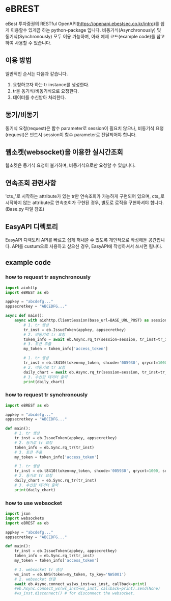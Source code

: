 # eBREST
eBest 투자증권의 RESTful OpenAPI(https://openapi.ebestsec.co.kr/intro)를 쉽게 이용할수 있게끔 하는 python-package 입니다.
비동기식(Asynchronously) 및 동기식(Synchronously) 모두 이용 가능하며, 
아래 예제 코드(example code)를 참고하여 사용할 수 있습니다.

## 이용 방법
일반적인 순서는 다음과 같습니다.
1. 요청하고자 하는 tr instance를 생성한다.
2. tr을 동기식/비동기식으로 요청한다.
3. 데이터를 수신받아 처리한다.

## 동기/비동기
동기식 요청(request)은 함수 parameter로 session이 필요치 않으나, 
비동기식 요청(request)은 반드시 session이 함수 parameter로 전달되어야 합니다.

## 웹소켓(websocket)을 이용한 실시간조회
웹소켓은 동기식 요청이 불가하며, 비동기식으로만 요청할 수 있습니다.

## 연속조회 관련사항
'cts_'로 시작하는 attribute가 있는 tr만 연속조회가 가능하게 구현되어 있으며,
cts_로 시작하지 않는 attribute로 연속조회가 구현된 경우, 별도로 로직을 구현하셔야 합니다. (Base.py 파일 참조)

## EasyAPI 디렉토리
EasyAPI 디렉토리 API를 빠르고 쉽게 꺼내쓸 수 있도록 개인적으로 작성해둔 공간입니다.
API를 custum으로 사용하고 싶으신 경우, EasyAPI에 작성하셔서 쓰시면 됩니다.


## example code
### how to request tr asynchronously
```python
import aiohttp
import eBREST as eb

appkey = "abcdefg..."
appsecretkey = "ABCEDFG..."

async def main():
    async with aiohttp.ClientSession(base_url=BASE_URL_POST) as session:
        # 1. tr 생성
        tr_inst = eb.IssueToken(appkey, appsecretkey)
        # 2. 비동기로 tr 요청
        token_info = await eb.Async.rq_tr(session=session, tr_inst=tr_inst)
        # 3. 토큰 추출
        my_token = token_info['access_token']

        # 1. tr 생성
        tr_inst = eb.t8410(token=my_token, shcode='005930', qrycnt=1000, sdate='20200101', edate='20230926')
        # 2. 비동기로 tr 요청
        daily_chart = await eb.Async.rq_tr(session=session, tr_inst=tr_inst)
        # 3. 수신한 데이터 출력
        print(daily_chart)
```


### how to request tr synchronously

```python
import eBREST as eb

appkey = "abcdefg..."
appsecretkey = "ABCEDFG..."

def main():
    # 1. tr 생성
    tr_inst = eb.IssueToken(appkey, appsecretkey)
    # 2. 동기로 tr 요청
    token_info = eb.Sync.rq_tr(tr_inst)
    # 3. 토큰 추출
    my_token = token_info['access_token']

    # 1. tr 생성
    tr_inst = eb.t8410(token=my_token, shcode='005930', qrycnt=1000, sdate='20200101', edate='20230926')
    # 2. 동기로 tr 요청
    daily_chart = eb.Sync.rq_tr(tr_inst)
    # 3. 수신한 데이터 출력
    print(daily_chart)
```

### how to use websocket

```python
import json
import websockets
import eBREST as eb

appkey = "abcdefg..."
appsecretkey = "ABCEDFG..."

def main():
    tr_inst = eb.IssueToken(appkey, appsecretkey)
    token_info = eb.Sync.rq_tr(tr_inst)
    my_token = token_info['access_token']

    # 1. websocket tr 생성
    ws_inst = eb.NWS(token=my_token, ty_key='NWS001')
    # 2. websocket 연결
    await eb.Async.connect_ws(ws_inst=ws_inst, callback=print)
    #eb.Async.connect_ws(ws_inst=ws_inst, callback=print).send(None)
    #ws_inst.disconnect() # for disconnect the websocket.


```